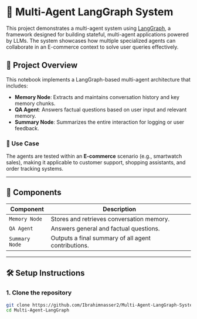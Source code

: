 # 🧠 Multi-Agent LangGraph System

This project demonstrates a multi-agent system using [LangGraph](https://github.com/langchain-ai/langgraph), a framework designed for building stateful, multi-agent applications powered by LLMs. The system showcases how multiple specialized agents can collaborate in an E-commerce context to solve user queries effectively.

## 🚀 Project Overview

This notebook implements a LangGraph-based multi-agent architecture that includes:

- **Memory Node**: Extracts and maintains conversation history and key memory chunks.
- **QA Agent**: Answers factual questions based on user input and relevant memory.
- **Summary Node**: Summarizes the entire interaction for logging or user feedback.

### 🛒 Use Case
The agents are tested within an **E-commerce** scenario (e.g., smartwatch sales), making it applicable to customer support, shopping assistants, and order tracking systems.

---

## 🧩 Components

| Component             | Description |
|-----------------------|-------------|
| `Memory Node`         | Stores and retrieves conversation memory. |
| `QA Agent`            | Answers general and factual questions. |
| `Summary Node`        | Outputs a final summary of all agent contributions. |

---

## 🛠️ Setup Instructions

### 1. Clone the repository
```bash
git clone https://github.com/Ibrahimnasser2/Multi-Agent-LangGraph-System-E-commerce.git
cd Multi-Agent-LangGraph
